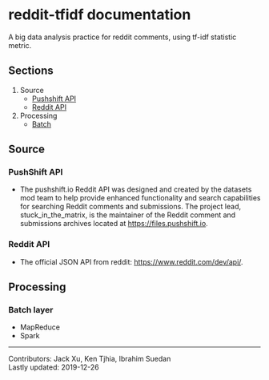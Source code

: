 # reddit-tfidf documentation
A big data analysis practice for reddit comments, using tf-idf statistic metric.

## Sections
1. Source
      * [Pushshift API](#pushshift-api)
      * [Reddit API](#reddit-api)
2. Processing
      * [Batch](#batch-layer)
      
## Source
### PushShift API
- The pushshift.io Reddit API was designed and created by the datasets mod team to help provide enhanced functionality and search capabilities for searching Reddit comments and submissions. The project lead, stuck_in_the_matrix, is the maintainer of the Reddit comment and submissions archives located at https://files.pushshift.io.
### Reddit API
- The official JSON API from reddit: https://www.reddit.com/dev/api/.

## Processing
### Batch layer
- MapReduce
- Spark

---
Contributors: Jack Xu, Ken Tjhia, Ibrahim Suedan\
Lastly updated: 2019-12-26
